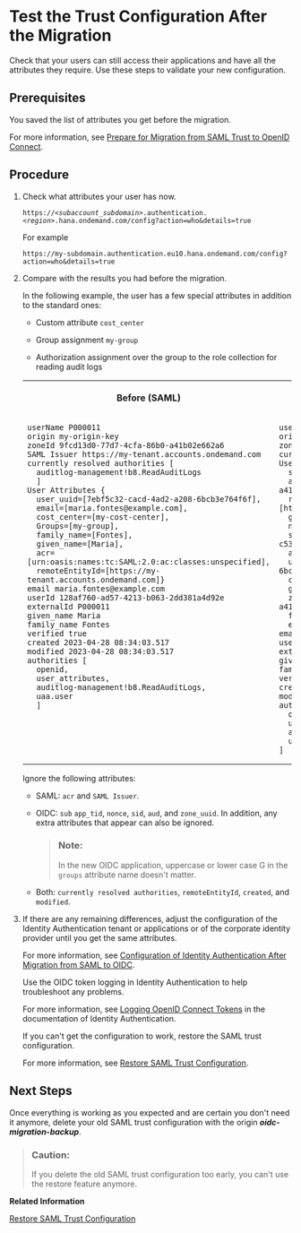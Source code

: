 <!-- loioedc7c42084d64861beeeba9c30a7525d -->

# Test the Trust Configuration After the Migration

Check that your users can still access their applications and have all the attributes they require. Use these steps to validate your new configuration.



<a name="loioedc7c42084d64861beeeba9c30a7525d__prereq_ujt_dhn_hxb"/>

## Prerequisites

You saved the list of attributes you get before the migration.

For more information, see [Prepare for Migration from SAML Trust to OpenID Connect](prepare-for-migration-from-saml-trust-to-openid-connect-269f60d.md).



<a name="loioedc7c42084d64861beeeba9c30a7525d__steps_qdc_fhn_hxb"/>

## Procedure

1.  Check what attributes your user has now.

    <code>https://<i class="varname">&lt;subaccount_subdomain&gt;</i>.authentication.<i class="varname">&lt;region&gt;</i>.hana.ondemand.com/config?action=who&amp;details=true</code>

    For example

    `https://my-subdomain.authentication.eu10.hana.ondemand.com/config?action=who&details=true`

2.  Compare with the results you had before the migration.

    In the following example, the user has a few special attributes in addition to the standard ones:

    -   Custom attribute `cost_center`

    -   Group assignment `my-group`

    -   Authorization assignment over the group to the role collection for reading audit logs



    <table>
    <tr>
    <th valign="top">

    Before \(SAML\)


    
    </th>
    <th valign="top">

    After \(OIDC\)


    
    </th>
    </tr>
    <tr>
    <td valign="top">

    ```
    userName P000011
    origin my-origin-key
    zoneId 9fcd13d0-77d7-4cfa-86b0-a41b02e662a6
    SAML Issuer https://my-tenant.accounts.ondemand.com
    currently resolved authorities [
      auditlog-management!b8.ReadAuditLogs
      ]
    User Attributes {
      user_uuid=[7ebf5c32-cacd-4ad2-a208-6bcb3e764f6f], 
      email=[maria.fontes@example.com], 
      cost_center=[my-cost-center], 
      Groups=[my-group],
      family_name=[Fontes], 
      given_name=[Maria], 
      acr=[urn:oasis:names:tc:SAML:2.0:ac:classes:unspecified],
      remoteEntityId=[https://my-tenant.accounts.ondemand.com]}
    email maria.fontes@example.com
    userId 128af760-ad57-4213-b063-2dd381a4d92e
    externalId P000011
    given_name Maria
    family_name Fontes
    verified true 
    created 2023-04-28 08:34:03.517
    modified 2023-04-28 08:34:03.517
    authorities [
      openid, 
      user_attributes, 
      auditlog-management!b8.ReadAuditLogs, 
      uaa.user
      ]
    
    ```


    
    </td>
    <td valign="top">

    ```
    userName P000011
    origin my-origin-key
    zoneId 9fcd13d0-77d7-4cfa-86b0-a41b02e662a6
    currently resolved authorities []
    User Attributes {
      sub=[P000011],
      app_tid=[9fcd13d0-77d7-4cfa-86b0-a41b02e662a6],
      remoteEntityId=[https://auqvkrjmc.accounts400.ondemand.com],
      given_name=[Maria], 
      nonce=[rcTdaTXH2QBZ],
      sid=[S-SP-46fb6f3f-6246-4856-9a18-c534ab4c6336],
      aud=[76929a0c-645b-450a-bf22-bf5d5da511b1],
      user_uuid=[7ebf5c32-cacd-4ad2-a208-6bcb3e764f6f], 
      cost_center=[my-cost-center], 
      groups=[my-group], 
      zone_uuid=[9fcd13d0-77d7-4cfa-86b0-a41b02e662a6],
      family_name=[Fontes], 
      email=[maria.fontes@example.com]}
    email maria.fontes@example.com
    userId 128af760-ad57-4213-b063-2dd381a4d92e
    externalId P000011
    given_name Maria
    family_name Fontes
    verified true
    created 2023-04-28 08:34:03.517
    modified 2023-04-28 08:34:03.517
    authorities [
      openid, 
      user_attributes, 
      auditlog-management!b8.ReadAuditLogs, 
      uaa.user
    ]
    ```


    
    </td>
    </tr>
    </table>
    
    Ignore the following attributes:

    -   SAML: `acr` and `SAML Issuer`.

    -   OIDC: `sub` `app_tid`, `nonce`, `sid`, `aud`, and `zone_uuid`. In addition, any extra attributes that appear can also be ignored.

        > ### Note:  
        > In the new OIDC application, uppercase or lower case G in the `groups` attribute name doesn't matter.

    -   Both: `currently resolved authorities`, `remoteEntityId`, `created`, and `modified`.


3.  If there are any remaining differences, adjust the configuration of the Identity Authentication tenant or applications or of the corporate identity provider until you get the same attributes.

    For more information, see [Configuration of Identity Authentication After Migration from SAML to OIDC](configuration-of-identity-authentication-after-migration-from-saml-to-oidc-1fa7273.md).

    Use the OIDC token logging in Identity Authentication to help troubleshoot any problems.

    For more information, see [Logging OpenID Connect Tokens](https://help.sap.com/docs/IDENTITY_AUTHENTICATION/6d6d63354d1242d185ab4830fc04feb1/b6c42b53518b46de8b4dffd8c4c52ed7.html) in the documentation of Identity Authentication.

    If you can't get the configuration to work, restore the SAML trust configuration.

    For more information, see [Restore SAML Trust Configuration](restore-saml-trust-configuration-21d86cf.md).




<a name="loioedc7c42084d64861beeeba9c30a7525d__postreq_dqr_5zj_3xb"/>

## Next Steps

Once everything is working as you expected and are certain you don't need it anymore, delete your old SAML trust configuration with the origin ***oidc-migration-backup***.

> ### Caution:  
> If you delete the old SAML trust configuration too early, you can't use the restore feature anymore.

**Related Information**  


[Restore SAML Trust Configuration](restore-saml-trust-configuration-21d86cf.md "You replaced an SAML trust configuration to your custom identity provider to OpenID Connect (OIDC) and the authentication of application users in the subaccount isn't working as you expected. Restore your SAML configuration to get your application working again.")

